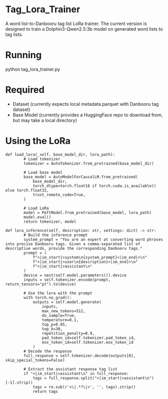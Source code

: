 # Tag_Lora_Trainer
A word list-to-Danbooru tag list LoRa trainer. The current version is designed to train a Dolphin3-Qwen2.5:3b model on generated word lists to tag lists.

# Running
python tag_lora_trainer.py

# Required
- Dataset (currently expects local metadata.parquet with Danbooru tag dataset)
- Base Model (currently provides a HuggingFace repo to download from, but may take a local directory)

# Using the LoRa
```
def load_lora(_self, base_model_dir, lora_path):
        # Load tokenizer
        tokenizer = AutoTokenizer.from_pretrained(base_model_dir)

        # Load base model
        base_model = AutoModelForCausalLM.from_pretrained(
            base_model_dir,
            torch_dtype=torch.float16 if torch.cuda.is_available() else torch.float32,
            trust_remote_code=True,
        )

        # Load LoRa
        model = PeftModel.from_pretrained(base_model, lora_path)
        model.eval()
        return tokenizer, model
        
def lora_inference(self, description: str, settings: dict) -> str:
        # Build the inference prompt
        system_prompt = "You are an expert at converting word phrases into precise Danbooru tags. Given a comma-separated list of descriptive words, provide the corresponding Danbooru tags."
        prompt = (
            f"<|im_start|>system\n{system_prompt}<|im_end|>\n"
            f"<|im_start|>user\n{description}<|im_end|>\n"
            f"<|im_start|>assistant\n"
        )
        device = next(self.model.parameters()).device
        inputs = self.tokenizer.encode(prompt, return_tensors="pt").to(device)
            
        # Use the lora with the prompt
        with torch.no_grad():
            outputs = self.model.generate(
                inputs,
                max_new_tokens=512,
                do_sample=True,
                temperature=0.1,
                top_p=0.95,
                top_k=30,
                repetition_penalty=0.9,
                pad_token_id=self.tokenizer.pad_token_id,
                eos_token_id=self.tokenizer.eos_token_id
            )
        # Decode the response
        full_response = self.tokenizer.decode(outputs[0], skip_special_tokens=False)

        # Extract the assistant response tag list
        if "<|im_start|>assistant\n" in full_response:
            tags = full_response.split("<|im_start|>assistant\n")[-1].strip()
            tags = re.sub(r'<\|.*?\|>', '', tags).strip()
            return tags
```
